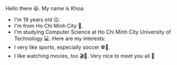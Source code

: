 Hello there 😃. My name is Khoa. 
- I'm 19 years old 😉.
- I'm from Ho Chi Minh City 🏦.
- I'm studying Computer Science at Ho Chi Minh City University of Technology 💻.
Here are my interests: 
- I very like sports, especially soccer ⚽🥅.
- I like watching movies, too 🎬🍿.
Very nice to meet you all 🥰
